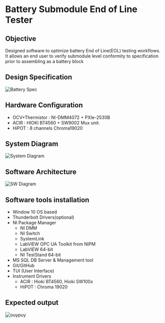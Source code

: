 # **Battery Submodule End of Line Tester**
## **Objective**
Designed software to optimize battery End of Line(EOL) testing workflows. It allows an end user to verify submodule level conformity to specification prior to assembling as a battery block
## **Design Specification**
![Battery Spec](/Submodule_EOL/Config/Documents/Battery%20Spec.png)

## **Hardware Configuration**
- OCV+Thermistor : NI-DMM4072 + PXIe-2530B
- ACIR : HIOKI BT4560 + SW9002 Mux unit. 
- HiPOT : 8 channels Chroma19020

## **System Diagram** ##

![System Diagram](/Submodule_EOL/Config/Documents/System%20Diagram.PNG)  

## **Software Architecture** ##
![SW Diagram](/Submodule_EOL/Config/Documents/SW%20Architecture.PNG)
  
## **Software tools installation** ##
- Window 10 OS based
- Thunderbolt Drivers(optional)
- NI Package Manager
  - NI DMM
  - NI Switch
  - SystemLink
  - LabVIEW OPC UA Toolkit from NIPM 
  - LabVIEW 64-bit 
  - NI TestStand 64-bit 
- MS SQL DB Server & Management tool
- Git/GitHub
- TUI (User Interface)
- Instrument Drivers
  - ACIR : Hioki BT4560, Hioki SW100x
  - HiPOT : Chroma 19020 
  
## **Expected output** ##
![ouypuy](/Submodule_EOL/Config/Documents/Expected%20output.PNG)
